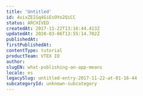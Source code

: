 ```yaml
---
title: 'Untitled'
id: 4uixZEIGq4GiEsOYo2QiCC
status: ARCHIVED
createdAt: 2017-11-22T13:16:44.413Z
updatedAt: 2020-03-06T13:55:14.702Z
publishedAt: 
firstPublishedAt: 
contentType: tutorial
productTeam: VTEX IO
author: 
slugEN: what-publishing-an-app-means
locale: es
legacySlug: untitled-entry-2017-11-22-at-01-16-44
subcategoryId: unknown-subcategory
---
```



